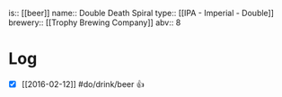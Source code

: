 is:: [[beer]]
name:: Double Death Spiral
type:: [[IPA - Imperial - Double]]
brewery:: [[Trophy Brewing Company]]
abv:: 8

# Log
- [x] [[2016-02-12]] #do/drink/beer 👍
